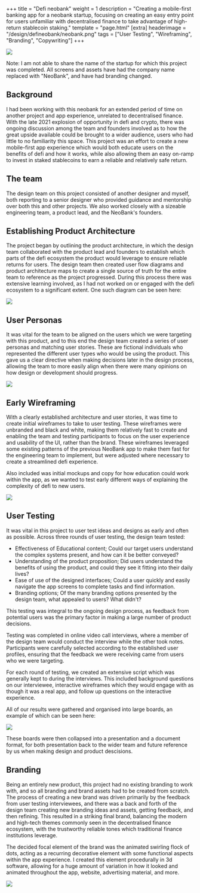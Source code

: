 +++
title = "Defi neobank"
weight = 1
description = "Creating a mobile-first banking app for a neobank startup, focusing on creating an easy entry point for users unfamiliar with decentralised finance to take advantage of high-return stablecoin staking."
template = "page.html"
[extra]
headerimage = "/design/defineobank/neobank.png"
tags = ["User Testing", "Wireframing", "Branding", "Copywriting"]
+++

<img class = imagewithinpost src="/design/defineobank/hifi.png">

Note: I am not able to share the name of the startup for which this project was completed. All screens and assets have had the company name replaced with "NeoBank", and have had branding changed.

## Background

I had been working with this neobank for an extended period of time on another project and app experience, unrelated to decentralised finance. With the late 2021 explosion of opportunity in defi and crypto, there was ongoing discussion among the team and founders involved as to how the great upside available could be brought to a wider audience, users who had little to no familiarity this space. This project was an effort to create a new mobile-first app experience which would both educate users on the benefits of defi and how it works, while also allowing them an easy on-ramp to invest in staked stablecoins to earn a reliable and relatively safe return.

## The team

The design team on this project consisted of another designer and myself, both reporting to a senior designer who provided guidance and mentorship over both this and other projects. We also worked closely with a sizeable engineering team, a product lead, and the NeoBank's founders.

## Establishing Product Architecture

The project began by outlining the product architecture, in which the design team collaborated with the product lead and founders to establish which parts of the defi ecosystem the product would leverage to ensure reliable returns for users. The design team then created user flow diagrams and product architecture maps to create a single source of truth for the entire team to reference as the project progressed. During this process there was extensive learning involved, as I had not worked on or engaged with the defi ecosystem to a significant extent. One such diagram can be seen here:

<img class = imagewithinpost src="/design/defineobank/productarchitecture.png">

## User Personas

It was vital for the team to be aligned on the users which we were targeting with this product, and to this end the design team created a series of user personas and matching user stories. These are fictional individuals who represented the different user types who would be using the product. This gave us a clear directive when making decisions later in the design process, allowing the team to more easily align when there were many opinions on how design or development should progress.

<img class = imagewithinpost src="/design/defineobank/personas.png">

## Early Wireframing

With a clearly established architecture and user stories, it was time to create initial wireframes to take to user testing. These wireframes were unbranded and black and white, making them relatively fast to create and enabling the team and testing participants to focus on the user experience and usability of the UI, rather than the brand. These wireframes leveraged some existing patterns of the previous NeoBank app to make them fast for the engineering team to implement, but were adjusted where necessary to create a streamlined defi experience. 

Also included was initial mockups and copy for how education could work within the app, as we wanted to test early different ways of explaining the complexity of defi to new users.

<img class = imagewithinpost src="/design/defineobank/unbrandedwireframes.png">

## User Testing

It was vital in this project to user test ideas and designs as early and often as possible. Across three rounds of user testing, the design team tested:

- Effectiveness of Educational content; Could our target users understand the complex systems present, and how can it be better conveyed?
- Understanding of the product proposition; Did users understand the benefits of using the product, and could they see it fitting into their daily lives?
- Ease of use of the designed interfaces; Could a user quickly and easily navigate the app screens to complete tasks and find information.
- Branding options; Of the many branding options presented by the design team, what appealed to users? What didn't?

This testing was integral to the ongoing design process, as feedback from potential users was the primary factor in making a large number of product decisions.

Testing was completed in online video call interviews, where a member of the design team would conduct the interview while the other took notes. Participants were carefully selected according to the established user profiles, ensuring that the feedback we were receiving came from users who we were targeting.

For each round of testing, we created an extensive script which was generally kept to during the interviews. This included background questions on our interviewee, interactive wireframes which they would engage with as though it was a real app, and follow up questions on the interactive experience.

All of our results were gathered and organised into large boards, an example of which can be seen here:

<img class = imagewithinpost src="/design/defineobank/utresults.png">

These boards were then collapsed into a presentation and a document format, for both presentation back to the wider team and future reference by us when making design and product descisions.

## Branding

Being an entirely new product, this project had no existing branding to work with, and so all branding and brand assets had to be created from scratch. The process of creating a new brand was driven primarily by the feedback from user testing interviewees, and there was a back and forth of the design team creating new branding ideas and assets, getting feedback, and then refining. This resulted in a striking final brand, balancing the modern and high-tech themes commonly seen in the decentralised finance ecosystem, with the trustworthy reliable tones which traditional finance institutions leverage.

The decided focal element of the brand was the animated swirling flock of dots, acting as a recurring decorative element with some functional aspects within the app experience. I created this element procedurally in 3d software, allowing for a huge amount of variation in how it looked and animated throughout the app, website, advertising material, and more.

<img class = imagewithinpost src="/design/defineobank/hifi.png">
